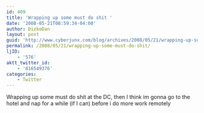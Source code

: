 ```yaml
---
id: 409
title: 'Wrapping up some must do shit '
date: '2008-05-21T08:59:34-04:00'
author: DizkoDan
layout: post
guid: 'http://www.cyberjunx.com/blog/archives/2008/05/21/wrapping-up-some-must-do-shit/'
permalink: /2008/05/21/wrapping-up-some-must-do-shit/
ljID:
    - '576'
aktt_twitter_id:
    - '816549376'
categories:
    - Twitter
---
```


Wrapping up some must do shit at the DC, then I think im gonna go to the hotel and nap for a while (if I can) before i do more work remotely